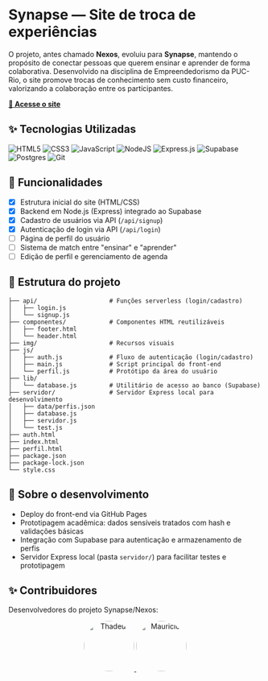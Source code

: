 # Synapse — Site de troca de experiências
O projeto, antes chamado **Nexos**, evoluiu para **Synapse**, mantendo o propósito de conectar pessoas que querem ensinar e aprender de forma colaborativa. Desenvolvido na disciplina de Empreendedorismo da PUC-Rio, o site promove trocas de conhecimento sem custo financeiro, valorizando a colaboração entre os participantes.

**[🔗 Acesse o site](https://thadeu-ct.github.io/synapse/)**

## ✨ Tecnologias Utilizadas
![HTML5](https://img.shields.io/badge/html5-%23E34F26.svg?style=for-the-badge&logo=html5&logoColor=white)
![CSS3](https://img.shields.io/badge/css3-%231572B6.svg?style=for-the-badge&logo=css3&logoColor=white)
![JavaScript](https://img.shields.io/badge/javascript-%23323330.svg?style=for-the-badge&logo=javascript&logoColor=%23F7DF1E)
![NodeJS](https://img.shields.io/badge/node.js-6DA55F?style=for-the-badge&logo=node.js&logoColor=white)
![Express.js](https://img.shields.io/badge/express.js-%23404d59.svg?style=for-the-badge&logo=express&logoColor=%2361DAFB)
![Supabase](https://img.shields.io/badge/Supabase-3ECF8E?style=for-the-badge&logo=supabase&logoColor=white)
![Postgres](https://img.shields.io/badge/postgres-%23316192.svg?style=for-the-badge&logo=postgresql&logoColor=white)
![Git](https://img.shields.io/badge/git-%23F05033.svg?style=for-the-badge&logo=git&logoColor=white)

## 🚀 Funcionalidades
- [x] Estrutura inicial do site (HTML/CSS)
- [x] Backend em Node.js (Express) integrado ao Supabase
- [x] Cadastro de usuários via API (`/api/signup`)
- [x] Autenticação de login via API (`/api/login`)
- [ ] Página de perfil do usuário
- [ ] Sistema de match entre "ensinar" e "aprender"
- [ ] Edição de perfil e gerenciamento de agenda

## 📁 Estrutura do projeto
```
├── api/                    # Funções serverless (login/cadastro)
│   ├── login.js
│   └── signup.js
├── componentes/            # Componentes HTML reutilizáveis
│   ├── footer.html
│   └── header.html
├── img/                    # Recursos visuais
├── js/
│   ├── auth.js             # Fluxo de autenticação (login/cadastro)
│   ├── main.js             # Script principal do front-end
│   └── perfil.js           # Protótipo da área do usuário
├── lib/
│   └── database.js         # Utilitário de acesso ao banco (Supabase)
├── servidor/               # Servidor Express local para desenvolvimento
│   ├── data/perfis.json
│   ├── database.js
│   ├── servidor.js
│   └── test.js
├── auth.html
├── index.html
├── perfil.html
├── package.json
├── package-lock.json
└── style.css
```

## 📌 Sobre o desenvolvimento
- Deploy do front-end via GitHub Pages
- Prototipagem acadêmica: dados sensíveis tratados com hash e validações básicas
- Integração com Supabase para autenticação e armazenamento de perfis
- Servidor Express local (pasta `servidor/`) para facilitar testes e prototipagem

## ✨ Contribuidores

Desenvolvedores do projeto Synapse/Nexos:

<p align="center">
  <a href="https://github.com/thadeu-ct">
    <img src="https://avatars.githubusercontent.com/u/171446748?v=4" width="100" style="border-radius:50%" alt="Thadeu">
  </a>
  <a href="https://github.com/Maumau-3005">
    <img src="https://avatars.githubusercontent.com/u/184857658?v=4" width="100" style="border-radius:50%" alt="Mauricio">
  </a>
</p>
